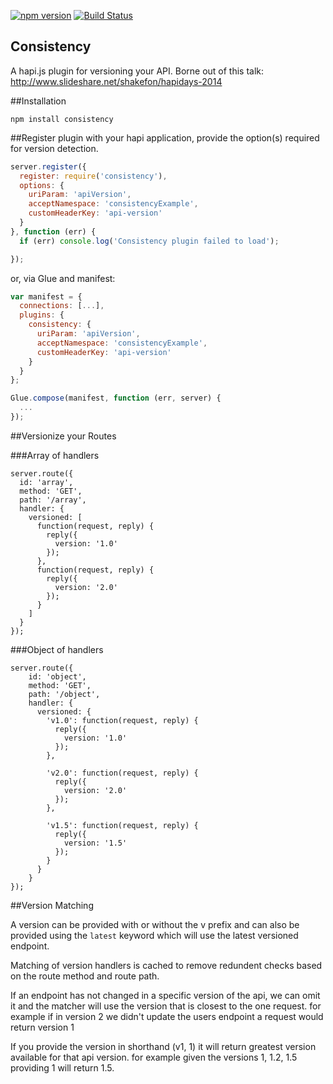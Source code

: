 [![npm version](https://badge.fury.io/js/consistency.svg)](http://badge.fury.io/js/consistency)
[![Build Status](https://secure.travis-ci.org/shakefon/consistency.svg)](http://travis-ci.org/shakefon/consistency)

Consistency
-----------

A hapi.js plugin for versioning your API. Borne out of this talk: http://www.slideshare.net/shakefon/hapidays-2014

##Installation

`npm install consistency`

##Register plugin with your hapi application, provide the option(s) required for version detection.

```js
server.register({
  register: require('consistency'),
  options: {
    uriParam: 'apiVersion',
    acceptNamespace: 'consistencyExample',
    customHeaderKey: 'api-version'
  }
}, function (err) {
  if (err) console.log('Consistency plugin failed to load');

});
```

or, via Glue and manifest:

```js
var manifest = {
  connections: [...],
  plugins: {
    consistency: {
      uriParam: 'apiVersion',
      acceptNamespace: 'consistencyExample',
      customHeaderKey: 'api-version'
    }
  }
};

Glue.compose(manifest, function (err, server) {
  ...
});
```

##Versionize your Routes

###Array of handlers
```
server.route({
  id: 'array',
  method: 'GET',
  path: '/array',
  handler: {
    versioned: [
      function(request, reply) {
        reply({
          version: '1.0'
        });
      },
      function(request, reply) {
        reply({
          version: '2.0'
        });
      }
    ]
  }
});
```

###Object of handlers

```
server.route({
    id: 'object',
    method: 'GET',
    path: '/object',
    handler: {
      versioned: {
        'v1.0': function(request, reply) {
          reply({
            version: '1.0'
          });
        },

        'v2.0': function(request, reply) {
          reply({
            version: '2.0'
          });
        },

        'v1.5': function(request, reply) {
          reply({
            version: '1.5'
          });
        }
      }
    }
});
```

##Version Matching

A version can be provided with or without the v prefix and can also be provided
using the `latest` keyword which will use the latest versioned endpoint.

Matching of version handlers is cached to remove redundent checks based on the
route method and route path.  

If an endpoint has not changed in a specific version of the api, we can omit it
and the matcher will use the version that is closest to the one request. for example
if in version 2 we didn't update the users endpoint a request would return version
1

If you provide the version in shorthand (v1, 1) it will return greatest version available
for that api version. for example given the versions 1, 1.2, 1.5 providing 1 will return
1.5.
